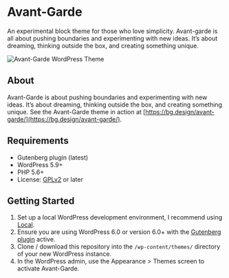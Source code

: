 # Avant-Garde

An experimental block theme for those who love simplicity. Avant-garde is all about pushing boundaries and experimenting with new ideas. It’s about dreaming, thinking outside the box, and creating something unique.

![Avant-Garde WordPress Theme](https://user-images.githubusercontent.com/486261/155393606-d2af8bfb-cbe2-41ad-994f-74dd691afff6.jpg)

## About

Avant-Garde is about pushing boundaries and experimenting with new ideas. It’s about dreaming, thinking outside the box, and creating something unique. See the Avant-Garde theme in action at [https://bg.design/avant-garde/](https://bg.design/avant-garde/).

## Requirements

- Gutenberg plugin (latest)
- WordPress 5.9+
- PHP 5.6+
- License: [GPLv2](http://www.gnu.org/licenses/gpl-2.0.html) or later

## Getting Started

1. Set up a local WordPress development environment, I recommend using [Local](https://localwp.com/).
2. Ensure you are using WordPress 6.0 or version 6.0+ with the [Gutenberg plugin](https://wordpress.org/plugins/gutenberg/) active.
3. Clone / download this repository into the `/wp-content/themes/` directory of your new WordPress instance.
4. In the WordPress admin, use the Appearance > Themes screen to activate Avant-Garde.
